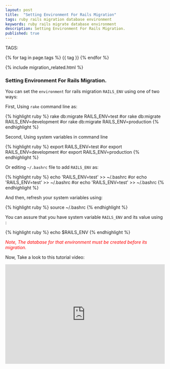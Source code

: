```yaml
---
layout: post
title:  "Setting Environment For Rails Migration"
tags: ruby rails migration database environment
keywords: ruby rails migrate database environment
description: Setting Environment For Rails Migration.
published: true
---
```


   TAGS:
   
   {% for tag in page.tags %} {{ tag }} {% endfor %}

{% include migration_related.html %}

<h3>Setting Environment For Rails Migration.</h3>

You can set the `environment` for rails migration `RAILS_ENV` using one of two ways:

First, Using `rake` command line as:

{% highlight ruby %}
rake db:migrate RAILS_ENV=test
#or
rake db:migrate RAILS_ENV=development
#or
rake db:migrate RAILS_ENV=production
{% endhighlight %}

Second, Using system variables in command line

{% highlight ruby %}
export RAILS_ENV=test
#or
export RAILS_ENV=development
#or
export RAILS_ENV=production
{% endhighlight %}

Or editing `~/.bashrc` file to add `RAILS_ENV` as:

{% highlight ruby %}
echo 'RAILS_ENV=test' >> ~/.bashrc
#or
echo 'RAILS_ENV=test' >> ~/.bashrc
#or
echo 'RAILS_ENV=test' >> ~/.bashrc
{% endhighlight %}

And then, refresh your system variables using:

{% highlight ruby %}
source ~/.bashrc
{% endhighlight %}

You can assure that you have system variable `RAILS_ENV` and its value using :

{% highlight ruby %}
echo $RAILS_ENV
{% endhighlight %}

<i style="color:red;">Note, The database for that environment must be created before its migration.</i>

Now, Take a look to this tutorial video:

<iframe width="100%" height="315" src="https://www.youtube.com/embed/PcGxPKmmbE8" frameborder="0" allowfullscreen></iframe>

